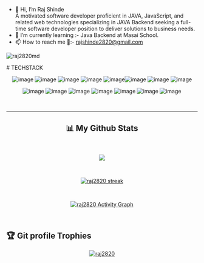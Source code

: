 - 👋 Hi, I’m Raj Shinde </br> A motivated software developer proficient in JAVA, JavaScript, and related web technologies specializing in JAVA Backend seeking a full-time software developer position to deliver solutions to business needs.
- 🌱 I’m currently learning :- Java Backend at Masai School.
- 📫 How to reach me 📧:- rajshinde2820@gmail.com

<p align="left"> <img src="https://komarev.com/ghpvc/?username=raj2820&label=Profile%20views&color=0e75b6&style=flat" alt="raj2820md" /> </p>
# TECHSTACK
<div align="center">

![image](https://user-images.githubusercontent.com/106264672/191341055-ca274d73-7697-4f19-9fc5-f9ba455160a0.png) ![image](https://user-images.githubusercontent.com/106264672/191336269-0827d56f-0ae7-4fa7-8489-1b77dd52bb95.png) ![image](https://user-images.githubusercontent.com/106264672/191335574-d795cbe5-dd07-4ca9-8763-f7eaf1891c2e.png)  ![image](https://user-images.githubusercontent.com/106264672/191335822-d1f23398-9e8e-4971-bc05-f3fb6a43a99f.png) ![image](https://user-images.githubusercontent.com/106264672/191336409-bbfbfa54-9dd6-4f59-8cd8-a04fe9884ace.png)![image](https://user-images.githubusercontent.com/106264672/191336681-c73d9ada-d5fc-455b-bdac-9405a55ba7f1.png) ![image](https://user-images.githubusercontent.com/106264672/191338222-a36d72cf-e78f-428e-9309-fa6e3ba46535.png) ![image](https://user-images.githubusercontent.com/106264672/191338424-34c80482-4402-45b4-bef5-616c948b858a.png)

</div>


<!---
raj2820/raj2820 is a ✨ special ✨ repository because its `README.md` (this file) appears on your GitHub profile.
You can click the Preview link to take a look at your changes.
--->
   <div align="center">

![image](https://user-images.githubusercontent.com/106264672/191337839-6f9c1bc3-7730-44b1-ab1d-3911c52d8c85.png) ![image](https://user-images.githubusercontent.com/106264672/191337943-635f7eb3-eabd-4275-91dc-44527d916c32.png) ![image](https://user-images.githubusercontent.com/106264672/191337994-17f58f4d-6d64-4970-9ff2-bc1f6b634270.png) ![image](https://user-images.githubusercontent.com/106264672/191338047-2ff3a111-7ebb-40e7-8ff5-b116ef6a5ab5.png)
![image](https://user-images.githubusercontent.com/106264672/191338666-5f749cae-6d72-46a5-8a55-f4850e8c4107.png) ![image](https://user-images.githubusercontent.com/106264672/191338685-86a0b2dd-6b02-4e99-a47e-0a78807286a2.png) ![image](https://user-images.githubusercontent.com/106264672/191340270-c77a1184-3364-4514-b0b3-5a66b4296349.png)
</div>
<br/>


<hr />


<h2 align="center">📊 My Github Stats</h2>
   <br/>  
 
  
   <p align="center">
<a title="Raj's Git Stats" href="https://github.com/raj2820/github-readme-stats">
<img  src="https://github-readme-stats.vercel.app/api?username=raj2820&show_icons=true&hide_border=true&&count_private=true&include_all_commits=true&bg_color=0D1117" ></a>
</p>

<br/>
  

  <p align="center">
    <a href="https://github.com/raj2820/github-readme-streak-stats">
        <img title="🔥 Get streak stats for your profile at git.io/streak-stats" alt="raj2820 streak" src="https://github-readme-streak-stats.herokuapp.com/?user=raj2820&hide_border=true&theme=react&hide_border=true&bg_color=0D1117"/>
    </a>
</p>          
   
<br/>
   <p align="center">
<a href="https://github.com/raj2820/github-readme-activity-graph"><img alt="raj2820 Activity Graph" src="https://activity-graph.herokuapp.com/graph?username=raj2820&bg_color=0D1117&color=5BCDEC&line=5BCDEC&point=FFFFFF&hide_border=true" /></a>

</p>
     <br/>
  



  ## :trophy: Git profile Trophies

<p align="center"> <a href="https://github.com/ryo-ma/github-profile-trophy"><img src="https://github-profile-trophy.vercel.app/?username=raj2820&layout=compact&theme=algolia" alt="raj2820" /></a> </p>


<!-- <a href="https://github.com/raj2820">
  <img align="center" src="https://github-readme-stats.vercel.app/api/top-langs/?username=raj2820" />
</a>
 -->













